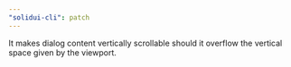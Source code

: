```yaml
---
"solidui-cli": patch
---
```


It makes dialog content vertically scrollable should it overflow the vertical space given by the viewport.
